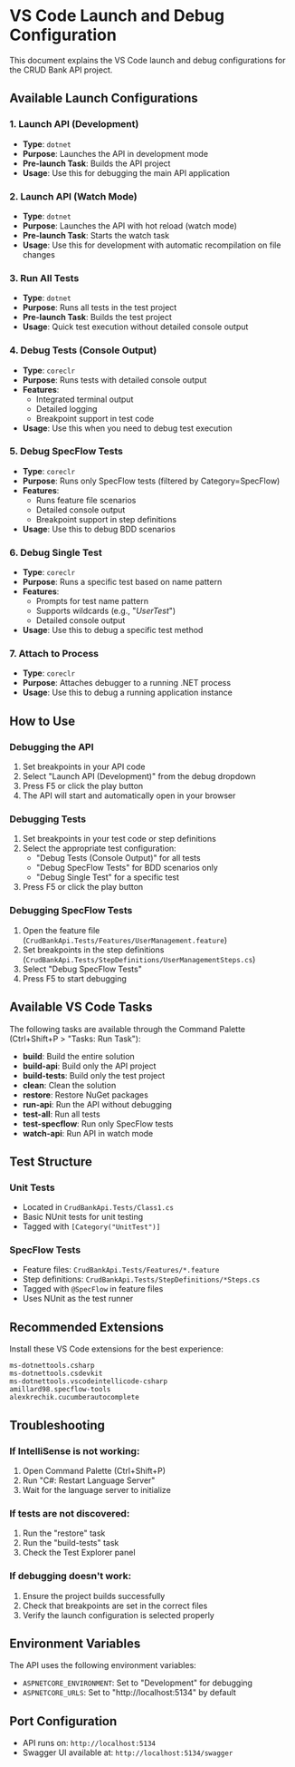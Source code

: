 # VS Code Launch and Debug Configuration

This document explains the VS Code launch and debug configurations for the CRUD Bank API project.

## Available Launch Configurations

### 1. **Launch API (Development)**
- **Type**: `dotnet`
- **Purpose**: Launches the API in development mode
- **Pre-launch Task**: Builds the API project
- **Usage**: Use this for debugging the main API application

### 2. **Launch API (Watch Mode)**
- **Type**: `dotnet`
- **Purpose**: Launches the API with hot reload (watch mode)
- **Pre-launch Task**: Starts the watch task
- **Usage**: Use this for development with automatic recompilation on file changes

### 3. **Run All Tests**
- **Type**: `dotnet`
- **Purpose**: Runs all tests in the test project
- **Pre-launch Task**: Builds the test project
- **Usage**: Quick test execution without detailed console output

### 4. **Debug Tests (Console Output)**
- **Type**: `coreclr`
- **Purpose**: Runs tests with detailed console output
- **Features**: 
  - Integrated terminal output
  - Detailed logging
  - Breakpoint support in test code
- **Usage**: Use this when you need to debug test execution

### 5. **Debug SpecFlow Tests**
- **Type**: `coreclr`
- **Purpose**: Runs only SpecFlow tests (filtered by Category=SpecFlow)
- **Features**:
  - Runs feature file scenarios
  - Detailed console output
  - Breakpoint support in step definitions
- **Usage**: Use this to debug BDD scenarios

### 6. **Debug Single Test**
- **Type**: `coreclr`
- **Purpose**: Runs a specific test based on name pattern
- **Features**:
  - Prompts for test name pattern
  - Supports wildcards (e.g., "*UserTest*")
  - Detailed console output
- **Usage**: Use this to debug a specific test method

### 7. **Attach to Process**
- **Type**: `coreclr`
- **Purpose**: Attaches debugger to a running .NET process
- **Usage**: Use this to debug a running application instance

## How to Use

### Debugging the API
1. Set breakpoints in your API code
2. Select "Launch API (Development)" from the debug dropdown
3. Press F5 or click the play button
4. The API will start and automatically open in your browser

### Debugging Tests
1. Set breakpoints in your test code or step definitions
2. Select the appropriate test configuration:
   - "Debug Tests (Console Output)" for all tests
   - "Debug SpecFlow Tests" for BDD scenarios only
   - "Debug Single Test" for a specific test
3. Press F5 or click the play button

### Debugging SpecFlow Tests
1. Open the feature file (`CrudBankApi.Tests/Features/UserManagement.feature`)
2. Set breakpoints in the step definitions (`CrudBankApi.Tests/StepDefinitions/UserManagementSteps.cs`)
3. Select "Debug SpecFlow Tests"
4. Press F5 to start debugging

## Available VS Code Tasks

The following tasks are available through the Command Palette (Ctrl+Shift+P > "Tasks: Run Task"):

- **build**: Build the entire solution
- **build-api**: Build only the API project
- **build-tests**: Build only the test project
- **clean**: Clean the solution
- **restore**: Restore NuGet packages
- **run-api**: Run the API without debugging
- **test-all**: Run all tests
- **test-specflow**: Run only SpecFlow tests
- **watch-api**: Run API in watch mode

## Test Structure

### Unit Tests
- Located in `CrudBankApi.Tests/Class1.cs`
- Basic NUnit tests for unit testing
- Tagged with `[Category("UnitTest")]`

### SpecFlow Tests
- Feature files: `CrudBankApi.Tests/Features/*.feature`
- Step definitions: `CrudBankApi.Tests/StepDefinitions/*Steps.cs`
- Tagged with `@SpecFlow` in feature files
- Uses NUnit as the test runner

## Recommended Extensions

Install these VS Code extensions for the best experience:

```
ms-dotnettools.csharp
ms-dotnettools.csdevkit
ms-dotnettools.vscodeintellicode-csharp
amillard98.specflow-tools
alexkrechik.cucumberautocomplete
```

## Troubleshooting

### If IntelliSense is not working:
1. Open Command Palette (Ctrl+Shift+P)
2. Run "C#: Restart Language Server"
3. Wait for the language server to initialize

### If tests are not discovered:
1. Run the "restore" task
2. Run the "build-tests" task
3. Check the Test Explorer panel

### If debugging doesn't work:
1. Ensure the project builds successfully
2. Check that breakpoints are set in the correct files
3. Verify the launch configuration is selected properly

## Environment Variables

The API uses the following environment variables:
- `ASPNETCORE_ENVIRONMENT`: Set to "Development" for debugging
- `ASPNETCORE_URLS`: Set to "http://localhost:5134" by default

## Port Configuration

- API runs on: `http://localhost:5134`
- Swagger UI available at: `http://localhost:5134/swagger`
